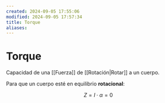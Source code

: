 ```yaml
---
created: 2024-09-05 17:55:06
modified: 2024-09-05 17:57:34
title: Torque
aliases:
---
```


# Torque

Capacidad de una [[Fuerza]] de [[Rotación|Rotar]] a un cuerpo.

Para que un cuerpo esté en equilibrio **rotacional**:

$$
Z = I \cdot \alpha = 0
$$

